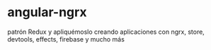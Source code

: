 # angular-ngrx
patrón Redux y apliquémoslo creando aplicaciones con ngrx, store, devtools, effects, firebase y mucho más
